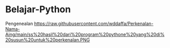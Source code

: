 # Belajar-Python
Pengenealan
https://raw.githubusercontent.com/wddaffa/Perkenalan-Nama-Aing/main/ss%20hasil%20dari%20program%20pythone%20yang%20di%20susun%20untuk%20perkenalan.PNG
